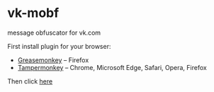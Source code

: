 # vk-mobf
message obfuscator for vk.com

First install plugin for your browser:

* [Greasemonkey](http://www.greasespot.net/) – Firefox
* [Tampermonkey](https://tampermonkey.net/) – Chrome, Microsoft Edge, Safari, Opera, Firefox

Then click [here](https://raw.githubusercontent.com/uhx/vk-mobf/master/obfuscator.user.js)
